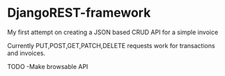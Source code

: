 # DjangoREST-framework
My first attempt on creating a JSON based CRUD API for a simple invoice

Currently PUT,POST,GET,PATCH,DELETE requests work for transactions and invoices. 

TODO
-Make browsable API
